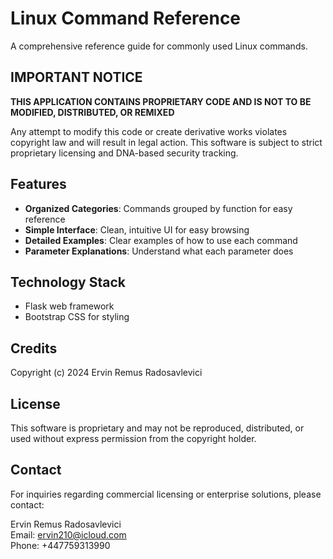 # Linux Command Reference

A comprehensive reference guide for commonly used Linux commands.

## IMPORTANT NOTICE

**THIS APPLICATION CONTAINS PROPRIETARY CODE AND IS NOT TO BE MODIFIED, DISTRIBUTED, OR REMIXED**

Any attempt to modify this code or create derivative works violates copyright law and will result in legal action. This software is subject to strict proprietary licensing and DNA-based security tracking.

## Features

- **Organized Categories**: Commands grouped by function for easy reference
- **Simple Interface**: Clean, intuitive UI for easy browsing
- **Detailed Examples**: Clear examples of how to use each command
- **Parameter Explanations**: Understand what each parameter does

## Technology Stack

- Flask web framework
- Bootstrap CSS for styling

## Credits

Copyright (c) 2024 Ervin Remus Radosavlevici

## License

This software is proprietary and may not be reproduced, distributed, or used without express permission from the copyright holder.

## Contact

For inquiries regarding commercial licensing or enterprise solutions, please contact:

Ervin Remus Radosavlevici  
Email: ervin210@icloud.com  
Phone: +447759313990